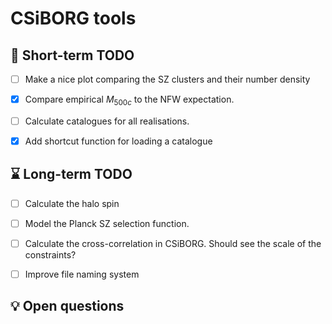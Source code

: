 # CSiBORG tools

## :scroll: Short-term TODO
- [ ] Make a nice plot comparing the SZ clusters and their number density
- [x] Compare empirical $M_{500c}$ to the NFW expectation.
- [ ] Calculate catalogues for all realisations.
- [x] Add shortcut function for loading a catalogue


## :hourglass: Long-term TODO
- [ ] Calculate the halo spin
- [ ] Model the Planck SZ selection function.
- [ ] Calculate the cross-correlation in CSiBORG. Should see the scale of the constraints?
- [ ] Improve file naming system


## :bulb: Open questions